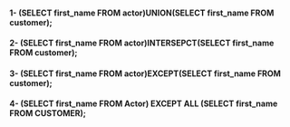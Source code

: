 #### 1- (SELECT first_name FROM actor)UNION(SELECT first_name FROM customer);
#### 2- (SELECT first_name FROM actor)INTERSEPCT(SELECT first_name FROM customer);
#### 3- (SELECT first_name FROM actor)EXCEPT(SELECT first_name FROM customer);
#### 4- (SELECT first_name FROM Actor) EXCEPT ALL (SELECT first_name FROM CUSTOMER);
